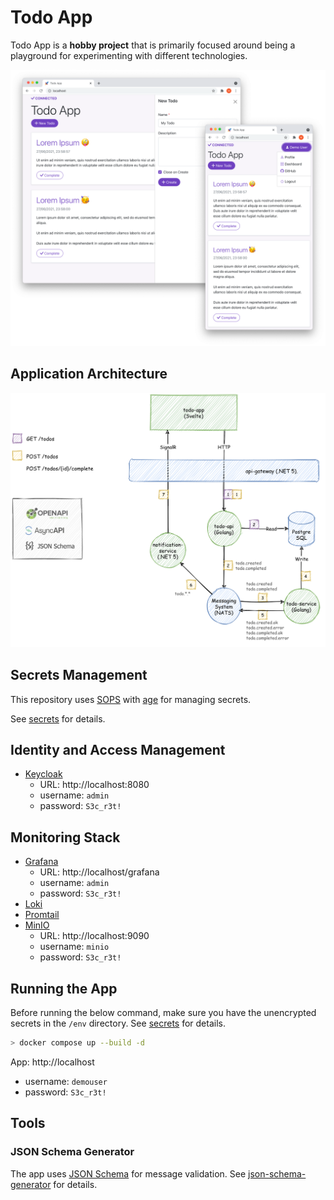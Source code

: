 # Todo App

Todo App is a **hobby project** that is primarily focused around being a playground for experimenting with different technologies.

![Todo App Architecture](doc/todo-app.png)

## Application Architecture

![Todo App Architecture](doc/architecture.png)

## Secrets Management

This repository uses [SOPS](https://github.com/mozilla/sops) with [age](https://github.com/mozilla/sops#encrypting-using-age) for managing secrets.

See [secrets](secrets/) for details.

## Identity and Access Management

- [Keycloak](https://www.keycloak.org/)
  - URL: http://localhost:8080
  - username: `admin`
  - password: `S3c_r3t!`

## Monitoring Stack

- [Grafana](https://grafana.com/oss/grafana/)
  - URL: http://localhost/grafana
  - username: `admin`
  - password: `S3c_r3t!`
- [Loki](https://grafana.com/oss/loki/)
- [Promtail](https://grafana.com/docs/loki/latest/clients/promtail/)
- [MinIO](https://min.io/)
  - URL: http://localhost:9090
  - username: `minio`
  - password: `S3c_r3t!`

## Running the App

Before running the below command, make sure you have the unencrypted secrets in the `/env` directory. See [secrets](secrets/) for details.

```bash
> docker compose up --build -d
```

App: http://localhost

- username: `demouser`
- password: `S3c_r3t!`

## Tools

### JSON Schema Generator

The app uses [JSON Schema](https://json-schema.org/) for message validation. See [json-schema-generator](tools/json-schema-generator) for details.
